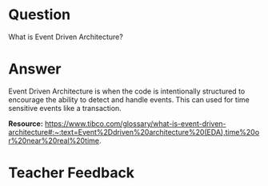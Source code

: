 # Question

What is Event Driven Architecture?

# Answer

Event Driven Architecture is when the code is intentionally structured to encourage the ability to detect and handle events. This can used for time sensitive events like a transaction.

**Resource:** https://www.tibco.com/glossary/what-is-event-driven-architecture#:~:text=Event%2Ddriven%20architecture%20(EDA),time%20or%20near%20real%20time.

# Teacher Feedback
